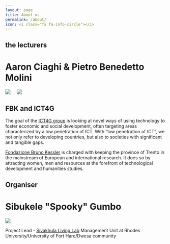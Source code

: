 ```yaml
---
layout: page
title: About us
permalink: /about/
icon: <i class="fa fa-info-circle"></i>	
---
```


<!-- {% include alert.html %} -->

## the lecturers

# Aaron Ciaghi & Pietro Benedetto Molini

[<img class="ict4g-member" src="http://ict4g.org/home/images/members/aaron.jpg">](http://ict4g.org/home/profile/Aaron_Ciaghi.html)
&nbsp;&nbsp;&nbsp;
[<img class="ict4g-member" src="http://ict4g.org/home/images/members/pietro.jpg">](http://ict4g.org/home/profile/Pietro_Molini.html)

## FBK and ICT4G

The goal of the [ICT4G group](http://www.ict4g.org) is looking at novel ways of using technology to foster economic and social development, often targeting areas characterized by a low penetration of ICT. With “low penetration of ICT”, we not only refer to developing countries, but also to societies with significant and tangible gaps.

[Fondazione Bruno Kessler](http://www.fbk.eu) is charged with keeping the province of Trento in the mainstream of European and international research. It does so by attracting women, men and resources at the forefront of technological development and humanities studies.

## Organiser

# Sibukele "Spooky" Gumbo

[<img class="ict4g-member" src="https://media.licdn.com/media/p/2/000/129/163/3cadf18.jpg">](http://za.linkedin.com/pub/sibukele-spooky-gumbo/34/3a0/825)

Project Lead - [Siyakhula Living Lab](http://siyakhulall.org) Management Unit at Rhodes University/University of Fort Hare/Dwesa community

<!-- Why the course?
Who is the target? -->
